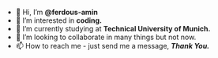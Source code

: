 - 👋 Hi, I’m <b>@ferdous-amin</b>
- 👀 I’m interested in <b>coding.</b>
- 🌱 I’m currently studying at <b>Technical University of Munich.</b>
- 💞️ I’m looking to collaborate in many things but not now.
- 📫 How to reach me - just send me a message, <b><i>Thank You.</i></b>

<!---
ferdous-amin/ferdous-amin is a ✨ special ✨ repository because its `README.md` (this file) appears on your GitHub profile.
You can click the Preview link to take a look at your changes.
--->
